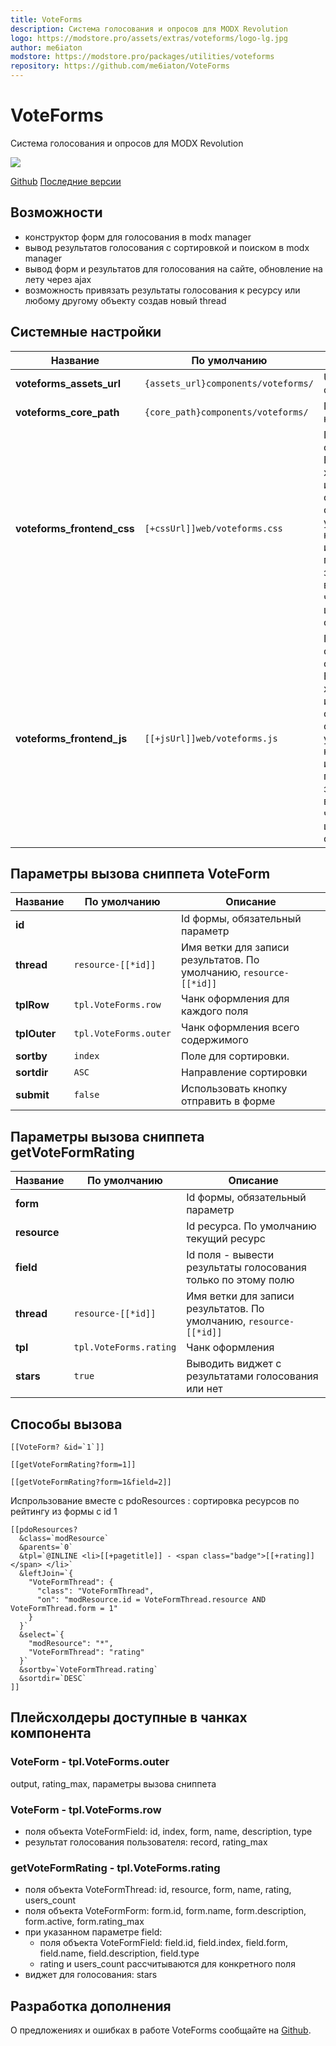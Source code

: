```yaml
---
title: VoteForms
description: Система голосования и опросов для MODX Revolution
logo: https://modstore.pro/assets/extras/voteforms/logo-lg.jpg
author: me6iaton
modstore: https://modstore.pro/packages/utilities/voteforms
repository: https://github.com/me6iaton/VoteForms
---
```

# VoteForms

Система голосования и опросов для MODX Revolution

![](https://file.modx.pro/files/b/a/7/ba7e5f21b01fb0787c8f9e983acb4c99.png)

[Github][1]
[Последние версии][2]

## Возможности

- конструктор форм для голосования в modx manager
- вывод результатов голосования с сортировкой и поиском в modx manager
- вывод форм и результатов для голосования на сайте, обновление на лету через ajax
- возможность привязать результаты голосования к ресурсу или любому другому объекту создав новый thread

## Системные настройки

| Название                   | По умолчанию                        | Описание                                                                                                                                                                |
| -------------------------- | ----------------------------------- | ----------------------------------------------------------------------------------------------------------------------------------------------------------------------- |
| **voteforms_assets_url**   | `{assets_url}components/voteforms/` | Url к файлам фронтенда                                                                                                                                                  |
| **voteforms_core_path**    | `{core_path}components/voteforms/`  | Путь к компоненту                                                                                                                                                       |
| **voteforms_frontend_css** | `[+cssUrl]]web/voteforms.css`       | Путь к файлу со стилями. Если вы хотите использовать собственные стили - укажите путь к ним здесь, или очистите параметр и загрузите их вручную через шаблон сайта.     |
| **voteforms_frontend_js**  | `[[+jsUrl]]web/voteforms.js`        | Путь к файлу со скриптами. Если вы хотите использовать собственные скрипты - укажите путь к ним здесь, или очистите параметр и загрузите их вручную через шаблон сайта. |

## Параметры вызова сниппета VoteForm

| Название     | По умолчанию          | Описание                                                           |
| ------------ | --------------------- | ------------------------------------------------------------------ |
| **id**       |                       | Id формы, обязательный параметр                                    |
| **thread**   | `resource-[[*id]]`    | Имя ветки для записи результатов. По умолчанию, `resource-[[*id]]` |
| **tplRow**   | `tpl.VoteForms.row`   | Чанк оформления для каждого поля                                   |
| **tplOuter** | `tpl.VoteForms.outer` | Чанк оформления всего содержимого                                  |
| **sortby**   | `index`               | Поле для сортировки.                                               |
| **sortdir**  | `ASC`                 | Направление сортировки                                             |
| **submit**   | `false`               | Использовать кнопку отправить в форме                              |

## Параметры вызова сниппета getVoteFormRating

| Название     | По умолчанию           | Описание                                                           |
| ------------ | ---------------------- | ------------------------------------------------------------------ |
| **form**     |                        | Id формы, обязательный параметр                                    |
| **resource** |                        | Id ресурса. По умолчанию текущий ресурс                            |
| **field**    |                        | Id поля - вывести результаты голосования только по этому полю      |
| **thread**   | `resource-[[*id]]`     | Имя ветки для записи результатов. По умолчанию, `resource-[[*id]]` |
| **tpl**      | `tpl.VoteForms.rating` | Чанк оформления                                                    |
| **stars**    | `true`                 | Выводить виджет с результатами голосования или нет                 |

## Способы вызова

```modx
[[VoteForm? &id=`1`]]
```

```modx
[[getVoteFormRating?form=1]]
```

```modx
[[getVoteFormRating?form=1&field=2]]
```

Испрользование вместе с pdoResources : сортировка ресурсов по рейтингу из формы c id 1

```modx
[[pdoResources?
  &class=`modResource`
  &parents=`0`
  &tpl=`@INLINE <li>[[+pagetitle]] - <span class="badge">[[+rating]]</span> </li>`
  &leftJoin=`{
    "VoteFormThread": {
      "class": "VoteFormThread",
      "on": "modResource.id = VoteFormThread.resource AND VoteFormThread.form = 1"
    }
  }`
  &select=`{
    "modResource": "*",
    "VoteFormThread": "rating"
  }`
  &sortby=`VoteFormThread.rating`
  &sortdir=`DESC`
]]
```

## Плейсхолдеры доступные в чанках компонента

### VoteForm - tpl.VoteForms.outer

output, rating_max, параметры вызова сниппета

### VoteForm - tpl.VoteForms.row

- поля объекта VoteFormField: id, index, form, name, description, type
- результат голосования пользователя: record, rating_max

### getVoteFormRating - tpl.VoteForms.rating

- поля объекта VoteFormThread: id, resource, form, name, rating, users_count
- поля объекта VoteFormForm: form.id, form.name, form.description, form.active, form.rating_max
- при указанном параметре field:
  - поля объекта VoteFormField: field.id, field.index, field.form, field.name, field.description, field.type
  - rating и users_count рассчитываются для конкретного поля
- виджет для голосования: stars

## Разработка дополнения

О предложениях и ошибках в работе VoteForms сообщайте на [Github][3].

[1]: https://github.com/me6iaton/VoteForms
[2]: https://github.com/me6iaton/VoteForms/releases
[3]: https://github.com/me6iaton/VoteForms/issues
